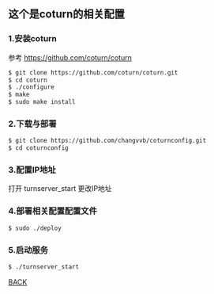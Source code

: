 ## 这个是coturn的相关配置

### 1.安装coturn
参考 https://github.com/coturn/coturn
```bash
$ git clone https://github.com/coturn/coturn.git
$ cd coturn
$ ./configure
$ make
$ sudo make install
```
### 2.下载与部署
```bash
$ git clone https://github.com/changvvb/coturnconfig.git
$ cd coturnconfig
```
### 3.配置IP地址
打开 turnserver_start 更改IP地址

### 4.部署相关配置配置文件
```bash
$ sudo ./deploy
```

### 5.启动服务
```bash
$ ./turnserver_start
```
<a href="https://www.github.com/changvvb/IM">BACK</a>
